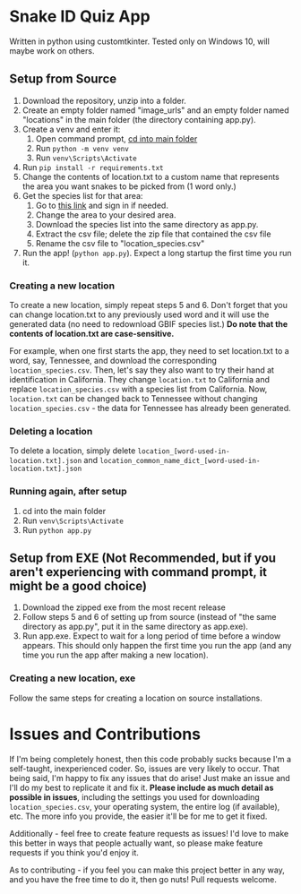 # Snake ID Quiz App

Written in python using customtkinter. Tested only on Windows 10, will maybe work on others.

## Setup from Source

1. Download the repository, unzip into a folder.
2. Create an empty folder named "image_urls" and an empty folder named "locations" in the main folder (the directory containing app.py).
3. Create a venv and enter it:
   1. Open command prompt, [cd into main folder](https://www.wikihow.com/Change-Directories-in-Command-Prompt)
   2. Run `python -m venv venv`
   3. Run `venv\Scripts\Activate`
4. Run `pip install -r requirements.txt`
5. Change the contents of location.txt to a custom name that represents the area you want snakes to be picked from (1 word only.)
6. Get the species list for that area:
   1. Go to [this link](https://www.gbif.org/occurrence/download?dataset_key=50c9509d-22c7-4a22-a47d-8c48425ef4a7&taxon_key=11592253&occurrence_status=present&gadm_gid=USA.43_1) and sign in if needed.
   2. Change the area to your desired area.
   3. Download the species list into the same directory as app.py.
   4. Extract the csv file; delete the zip file that contained the csv file
   5. Rename the csv file to "location_species.csv"
7. Run the app! (`python app.py`). Expect a long startup the first time you run it.

### Creating a new location

To create a new location, simply repeat steps 5 and 6. Don't forget that you can change location.txt to any previously used word and it will use the generated data (no need to redownload GBIF species list.) **Do note that the contents of location.txt are case-sensitive.**

For example, when one first starts the app, they need to set location.txt to a word, say, Tennessee, and download the corresponding `location_species.csv`. Then, let's say they also want to try their hand at identification in California. They change `location.txt` to California and replace `location_species.csv` with a species list from California. Now, `location.txt` can be changed back to Tennessee without changing `location_species.csv` - the data for Tennessee has already been generated.

### Deleting a location

To delete a location, simply delete `location_[word-used-in-location.txt].json` and `location_common_name_dict_[word-used-in-location.txt].json`

### Running again, after setup

1. cd into the main folder
2. Run `venv\Scripts\Activate`
3. Run `python app.py`

## Setup from EXE (Not Recommended, but if you aren't experiencing with command prompt, it might be a good choice)

1. Download the zipped exe from the most recent release
2. Follow steps 5 and 6 of setting up from source (instead of "the same directory as app.py", put it in the same directory as app.exe).
3. Run app.exe. Expect to wait for a long period of time before a window appears. This should only happen the first time you run the app (and any time you run the app after making a new location).

### Creating a new location, exe

Follow the same steps for creating a location on source installations.

# Issues and Contributions

If I'm being completely honest, then this code probably sucks because I'm a self-taught, inexperienced coder. So, issues are very likely to occur. That being said, I'm happy to fix any issues that do arise! Just make an issue and I'll do my best to replicate it and fix it. **Please include as much detail as possible in issues**, including the settings you used for downloading `location_species.csv`, your operating system, the entire log (if available), etc. The more info you provide, the easier it'll be for me to get it fixed.

Additionally - feel free to create feature requests as issues! I'd love to make this better in ways that people actually want, so please make feature requests if you think you'd enjoy it.

As to contributing - if you feel you can make this project better in any way, and you have the free time to do it, then go nuts! Pull requests welcome.

